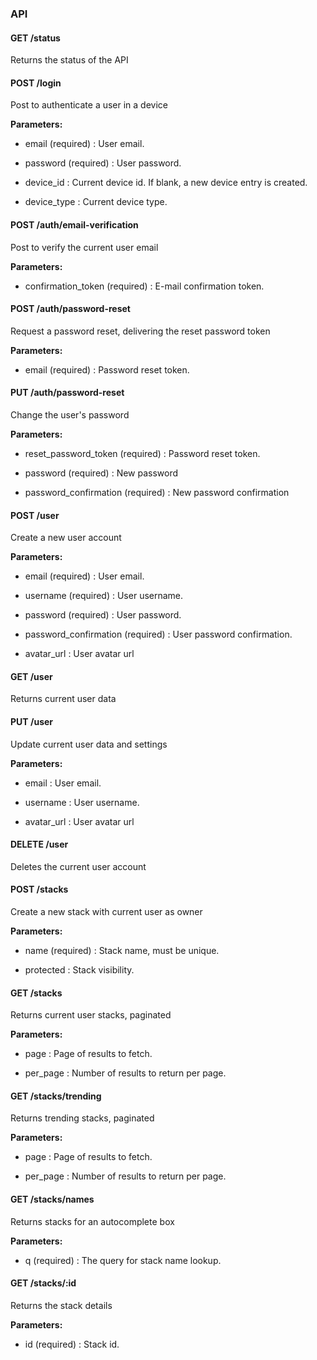 ### API



#### GET /status

 Returns the status of the API



#### POST /login

 Post to authenticate a user in a device

**Parameters:** 


 - email (required) : User email.

 - password (required) : User password.

 - device_id : Current device id. If blank, a new device entry is created.

 - device_type : Current device type.



#### POST /auth/email-verification

 Post to verify the current user email

**Parameters:** 


 - confirmation_token (required) : E-mail confirmation token.



#### POST /auth/password-reset

 Request a password reset, delivering the reset password token

**Parameters:** 


 - email (required) : Password reset token.



#### PUT /auth/password-reset

 Change the user's password

**Parameters:** 


 - reset_password_token (required) : Password reset token.

 - password (required) : New password

 - password_confirmation (required) : New password confirmation



#### POST /user

 Create a new user account

**Parameters:** 


 - email (required) : User email.

 - username (required) : User username.

 - password (required) : User password.

 - password_confirmation (required) : User password confirmation.

 - avatar_url : User avatar url



#### GET /user

 Returns current user data



#### PUT /user

 Update current user data and settings

**Parameters:** 


 - email : User email.

 - username : User username.

 - avatar_url : User avatar url



#### DELETE /user

 Deletes the current user account



#### POST /stacks

 Create a new stack with current user as owner

**Parameters:** 


 - name (required) : Stack name, must be unique.

 - protected : Stack visibility.



#### GET /stacks

 Returns current user stacks, paginated

**Parameters:** 


 - page : Page of results to fetch.

 - per_page : Number of results to return per page.



#### GET /stacks/trending

 Returns trending stacks, paginated

**Parameters:** 


 - page : Page of results to fetch.

 - per_page : Number of results to return per page.



#### GET /stacks/names

 Returns stacks for an autocomplete box

**Parameters:** 


 - q (required) : The query for stack name lookup.



#### GET /stacks/:id

 Returns the stack details

**Parameters:** 


 - id (required) : Stack id.




